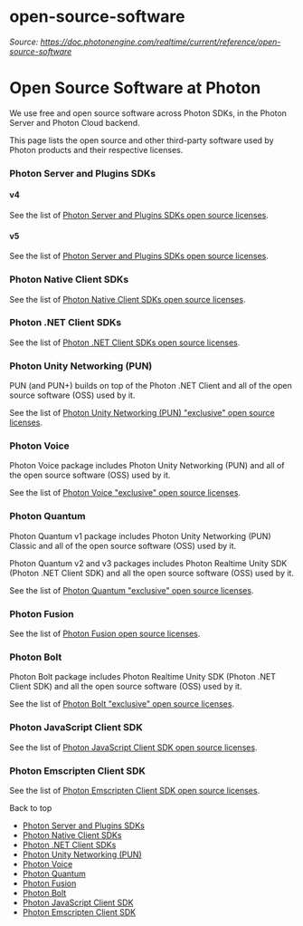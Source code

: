 # open-source-software

_Source: https://doc.photonengine.com/realtime/current/reference/open-source-software_

# Open Source Software at Photon

We use free and open source software across Photon SDKs, in the Photon Server and Photon Cloud backend.

This page lists the open source and other third-party software used by Photon products and their respective licenses.

### Photon Server and Plugins SDKs

#### v4

See the list of [Photon Server and Plugins SDKs open source licenses](/docs/content/oss-photon_server_v4.pdf).

#### v5

See the list of [Photon Server and Plugins SDKs open source licenses](/docs/content/oss-photon_server_v5.pdf).

### Photon Native Client SDKs

See the list of [Photon Native Client SDKs open source licenses](/docs/content/oss-native_client_sdks.pdf).

### Photon .NET Client SDKs

See the list of [Photon .NET Client SDKs open source licenses](/docs/content/oss-.net_client_sdks.pdf).

### Photon Unity Networking (PUN)

PUN (and PUN+) builds on top of the Photon .NET Client and all of the open source software (OSS) used by it.

See the list of [Photon Unity Networking (PUN) "exclusive" open source licenses](/docs/content/oss-pun.pdf).

### Photon Voice

Photon Voice package includes Photon Unity Networking (PUN) and all of the open source software (OSS) used by it.

See the list of [Photon Voice "exclusive" open source licenses](/docs/content/oss-photon_voice.pdf).

### Photon Quantum

Photon Quantum v1 package includes Photon Unity Networking (PUN) Classic and all of the open source software (OSS) used by it.

Photon Quantum v2 and v3 packages includes Photon Realtime Unity SDK (Photon .NET Client SDK) and all the open source software (OSS) used by it.

See the list of [Photon Quantum "exclusive" open source licenses](/docs/content/oss-photon_quantum.pdf).

### Photon Fusion

See the list of [Photon Fusion open source licenses](/docs/content/oss-photon_fusion.pdf).

### Photon Bolt

Photon Bolt package includes Photon Realtime Unity SDK (Photon .NET Client SDK) and all the open source software (OSS) used by it.

See the list of [Photon Bolt "exclusive" open source licenses](/docs/content/oss-photon_bolt.pdf).

### Photon JavaScript Client SDK

See the list of [Photon JavaScript Client SDK open source licenses](/docs/content/oss-javascript_client_sdk.pdf).

### Photon Emscripten Client SDK

See the list of [Photon Emscripten Client SDK open source licenses](/docs/content/oss-emscripten_client_sdk.pdf).

Back to top

- [Photon Server and Plugins SDKs](#photon-server-and-plugins-sdks)
- [Photon Native Client SDKs](#photon-native-client-sdks)
- [Photon .NET Client SDKs](#photon.net-client-sdks)
- [Photon Unity Networking (PUN)](#photon-unity-networking-pun)
- [Photon Voice](#photon-voice)
- [Photon Quantum](#photon-quantum)
- [Photon Fusion](#photon-fusion)
- [Photon Bolt](#photon-bolt)
- [Photon JavaScript Client SDK](#photon-javascript-client-sdk)
- [Photon Emscripten Client SDK](#photon-emscripten-client-sdk)